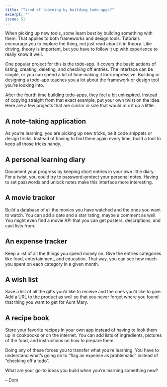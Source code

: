 ```yaml
---
title: "Tired of learning by building todo-apps?"
excerpt: ""
issue: 51
---
```

When picking up new tools, some learn best by building something with them. That applies to both frameworks and design tools. Tutorials encourage you to explore the thing, not just read about it in theory. Like driving, theory is important, but you have to follow it up with experience to really know it well.

One popular project for this is the todo-app. It covers the basic actions of listing, creating, deleting, and checking off entries. The interface can be simple, or you can spend a lot of time making it look impressive. Building or designing a todo-app teaches you a lot about the framework or design tool you’re looking into.

After the fourth time building todo-apps, they feel a bit uninspired. Instead of copying straight from that exact example, put your own twist on the idea. Here are a few projects that are similar in size that would mix it up a little:


## A note-taking application

As you’re learning, you are picking up new tricks, be it code snippets or design tricks. Instead of having to find them again every time, build a tool to keep all those tricks handy.


## A personal learning diary

Document your progress by keeping short entries in your own little diary. For a twist, you could try to password-protect your personal notes. Having to set passwords and unlock notes make this interface more interesting.


## A movie tracker

Build a database of all the movies you have watched and the ones you want to watch. You can add a date and a star rating, maybe a comment as well. You might even find a movie API that you can get posters, descriptions, and cast lists from.


## An expense tracker

Keep a list of all the things you spend money on. Give the entries categories like food, entertainment, and education. That way, you can see how much you spent on each category in a given month.


## A wish list

Save a list of all the gifts you’d like to receive and the ones you’d like to give. Add a URL to the product as well so that you never forget where you found that thing you want to get for Aunt Mary.


## A recipe book

Store your favorite recipes in your own app instead of having to look them up in cookbooks or on the internet. You can add lists of ingredients, pictures of the food, and instructions on how to prepare them.


Doing any of these forces you to transfer what you’re learning. You have to understand what’s going on to “flag an expense as problematic” instead of “checking off a todo”.

What are your go-to ideas you build when you’re learning something new?

– Dom
